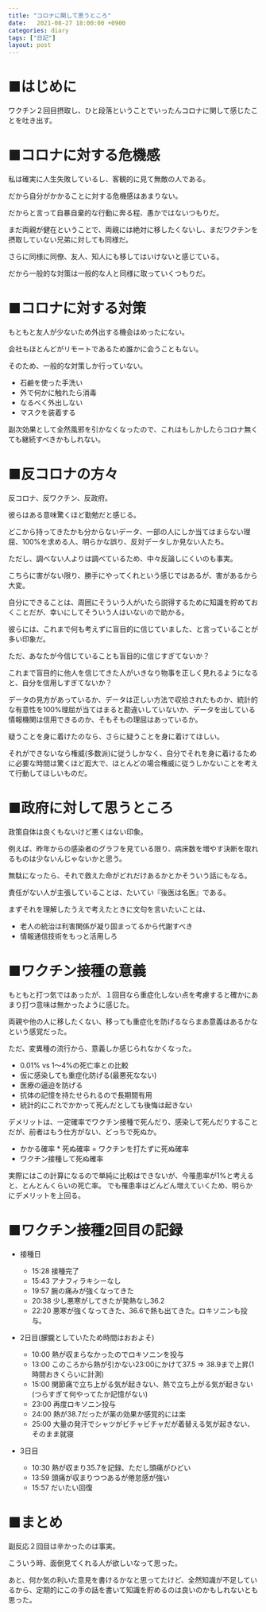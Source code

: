 ```yaml
---
title: "コロナに関して思うところ"
date:   2021-08-27 18:00:00 +0900
categories: diary
tags: ["日記"]
layout: post
---
```


# ■はじめに

ワクチン２回目摂取し、ひと段落ということでいったんコロナに関して感じたことを吐き出す。

# ■コロナに対する危機感

私は確実に人生失敗しているし、客観的に見て無敵の人である。

だから自分がかかることに対する危機感はあまりない。

だからと言って自暴自棄的な行動に奔る程、愚かではないつもりだ。

まだ両親が健在ということで、両親には絶対に移したくないし、まだワクチンを摂取していない兄弟に対しても同様だ。

さらに同様に同僚、友人、知人にも移してはいけないと感じている。

だから一般的な対策は一般的な人と同様に取っていくつもりだ。

# ■コロナに対する対策

もともと友人が少ないため外出する機会はめったにない。

会社もほとんどがリモートであるため誰かに会うこともない。

そのため、一般的な対策しか行っていない。

* 石鹼を使った手洗い
* 外で何かに触れたら消毒
* なるべく外出しない
* マスクを装着する

副次効果として全然風邪を引かなくなったので、これはもしかしたらコロナ無くても継続すべきかもしれない。

# ■反コロナの方々

反コロナ、反ワクチン、反政府。

彼らはある意味驚くほど勤勉だと感じる。

どこから持ってきたかも分からないデータ、一部の人にしか当てはまらない理屈、100%を求める人、明らかな誤り、反対データしか見ない人たち。

ただし、調べない人よりは調べているため、中々反論しにくいのも事実。

こちらに害がない限り、勝手にやってくれという感じではあるが、害があるから大変。

自分にできることは、周囲にそういう人がいたら説得するために知識を貯めておくことだが、幸いにしてそういう人はいないので助かる。

彼らには、これまで何も考えずに盲目的に信じていました、と言っていることが多い印象だ。

ただ、あなたが今信じていることも盲目的に信じすぎてないか？

これまで盲目的に他人を信じてきた人がいきなり物事を正しく見れるようになると、自分を信用しすぎてないか？

データの見方があっているか、データは正しい方法で収拾されたものか、統計的な有意性を100%理屈が当てはまると勘違いしていないか、データを出している情報機関は信用できるのか、そもそもの理屈はあっているか。

疑うことを身に着けたのなら、さらに疑うことを身に着けてほしい。

それができないなら権威(多数派)に従うしかなく、自分でそれを身に着けるために必要な時間は驚くほど厖大で、ほとんどの場合権威に従うしかないことを考えて行動してほしいものだ。


# ■政府に対して思うところ

政策自体は良くもないけど悪くはない印象。

例えば、昨年からの感染者のグラフを見ている限り、病床数を増やす決断を取れるものは少ないんじゃないかと思う。

無駄になったら、それで救えた命がどれだけあるかとかそういう話にもなる。

責任がない人が主張していることは、たいてい『後医は名医』である。

まずそれを理解したうえで考えたときに文句を言いたいことは、

* 老人の統治は利害関係が凝り固まってるから代謝すべき
* 情報通信技術をもっと活用しろ

# ■ワクチン接種の意義

もともと打つ気ではあったが、１回目なら重症化しない点を考慮すると確かにあまり打つ意味は無かったように感じた。

両親や他の人に移したくない、移っても重症化を防げるならまあ意義はあるかなという感覚だった。

ただ、変異種の流行から、意義しか感じられなかくなった。

* 0.01% vs 1～4%の死亡率との比較
* 仮に感染しても重症化防げる(最悪死なない)
* 医療の逼迫を防げる
* 抗体の記憶を持たせられるので長期間有用
* 統計的にこれでかかって死んだとしても後悔は起きない

デメリットは、一定確率でワクチン接種で死んだり、感染して死んだりすることだが、前者はもう仕方がない、どっちで死ぬか。

* かかる確率 * 死ぬ確率 = ワクチンを打たずに死ぬ確率
* ワクチン接種して死ぬ確率

実際にはこの計算になるので単純に比較はできないが、今罹患率が1%と考えると、とんとんくらいの死亡率。
でも罹患率はどんどん増えていくため、明らかにデメリットを上回る。

# ■ワクチン接種2回目の記録

* 接種日
  * 15:28 接種完了
  * 15:43 アナフィラキシーなし
  * 19:57 腕の痛みが強くなってきた
  * 20:38 少し悪寒がしてきたが発熱なし36.2
  * 22:20 悪寒が強くなってきた、36.6で熱も出てきた。ロキソニンも投与。

* 2日目(朦朧としていたため時間はおおよそ)
  * 10:00 熱が収まらなかったのでロキソニンを投与
  * 13:00 このころから熱が引かない23:00にかけて37.5 => 38.9まで上昇(1時間おきくらいに計測)
  * 15:00 関節痛で立ち上がる気が起きない、熱で立ち上がる気が起きない(つらすぎて何やってたか記憶がない)
  * 23:00 再度ロキソニン投与
  * 24:00 熱が38.7だったが薬の効果か感覚的には楽
  * 25:00 大量の発汗でシャツがビチャビチャだが着替える気が起きない、そのまま就寝

* 3日目
  * 10:30 熱が収まり35.7を記録、ただし頭痛がひどい
  * 13:59 頭痛が収まりつつあるが倦怠感が強い
  * 15:57 だいたい回復

# ■まとめ

副反応２回目は辛かったのは事実。

こういう時、面倒見てくれる人が欲しいなって思った。

あと、何か気の利いた意見を書けるかなと思ってたけど、全然知識が不足しているから、定期的にこの手の話を書いて知識を貯めるのは良いのかもしれないとも思った。
